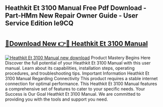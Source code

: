 ## Heathkit Et 3100 Manual Free Pdf Download - Part-HMm New Repair Owner Guide - User Service Edition Ie9CQ

# <h2><a href="http://bc42306.oget.top/?id=Heathkit+Et+3100+Manual">🔗Download New 👉🔴 Heathkit Et 3100 Manual</a></h2>

[![Heathkit Et 3100 Manual new download](https://i.imgur.com/5g1atiW.png)](http://bc42306.oget.top/?id=Heathkit+Et+3100+Manual)
Product Mastery Begins Here Discover the full potential of your Heathkit Et 3100 Manual with this user manual. Learn about its capabilities, installation steps, operating procedures, and troubleshooting tips. Important Information Heathkit Et 3100 Manual Regarding Connectivity This product requires a stable internet connection for optimal performance. This Heathkit Et 3100 Manual features a comprehensive set of features to cater to your specific needs. Your Success is Our Goal Heathkit Et 3100 Manual. We are committed to providing you with the tools and support you need.
